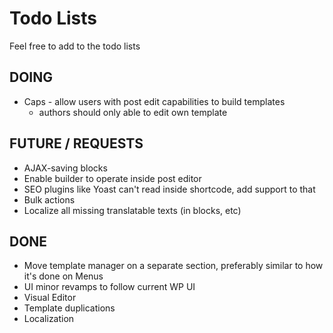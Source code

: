 # Todo Lists

Feel free to add to the todo lists

## DOING

* Caps - allow users with post edit capabilities to build templates
  - authors should only able to edit own template

## FUTURE / REQUESTS

* AJAX-saving blocks
* Enable builder to operate inside post editor
* SEO plugins like Yoast can't read inside shortcode, add support to that
* Bulk actions
* Localize all missing translatable texts (in blocks, etc)

## DONE

* Move template manager on a separate section, preferably similar to how it's done on Menus
* UI minor revamps to follow current WP UI
* Visual Editor
* Template duplications
* Localization
